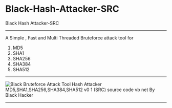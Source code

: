 # Black-Hash-Attacker-SRC
Black Hash Attacker-SRC

** **

A Simple , Fast and Multi Threaded Bruteforce attack tool for 
1. MD5
2. SHA1
3. SHA256
4. SHA384
5. SHA512

** **

![Black Bruteforce Attack Tool Hash Attacker MD5,SHA1,SHA256,SHA384,SHA512 v0 1 (SRC) source code vb net By Black Hacker](https://user-images.githubusercontent.com/74623428/147418456-9a278f42-b058-4ded-8077-e510775a927a.png)


** **
